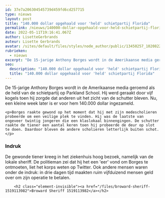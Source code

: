 ```yaml
---
id: 37e7a206304545739d459fd6cd257715
type: nieuws
layout: post
title: "140.000 dollar opgehaald voor 'held' schietpartij Florida"
permalink: /nieuws/140000-dollar-opgehaald-voor-held-schietpartij-florida/
date: 2022-05-11T19:16:41.067Z
author: LisetteGerbrands
auteur: Lisette Gerbrands
avatar: /sites/default/files/styles/node_author/public/13450257_10208224020345949_4749455365629855480_n.jpg?itok=bu9Jk8Bo
rubrieken:
  - nieuws
excerpt: "De 15-jarige Anthony Borges wordt in de Amerikaanse media geroemd als de held van de schietpartij op Parkland School. Hij werd geraakt door vijf kogels toen hij zorgde dat anderen uit het zicht van de schutter bleven. Nu, een kleine week later is er voor hem 140.000 dollar ingezameld.  "
seo:
  description: "140.000 dollar opgehaald voor 'held' schietpartij Florida"
  title: "140.000 dollar opgehaald voor 'held' schietpartij Florida"
---
```

De 15-jarige Anthony Borges wordt in de Amerikaanse media geroemd als de held van de schietpartij op Parkland School. Hij werd geraakt door vijf kogels toen hij zorgde dat anderen uit het zicht van de schutter bleven. Nu, een kleine week later is er voor hem 140.000 dollar ingezameld.  

    <p>Borges raakte gewond op het moment dat hij met zijn medescholieren probeerde om een veilige plek te vinden. Hij was de laatste van ongeveer twintig jongeren die een klaslokaal binnengingen. De schutter raakte de tiener een aantal keren toen hij probeerde de deur op slot te doen. Daardoor bleven de andere scholieren letterlijk buiten schot.</p>
<h3>Indruk</h3>
<p>De gewonde tiener kreeg in het ziekenhuis hoog bezoek, namelijk van de lokale sheriff. De politieman zei dat hij het een 'eer' vond om Borges te ontmoeten, liet het korps weten op Twitter. Ook andere mensen waren onder de indruk: in drie dagen tijd maakten ruim vijfduizend mensen geld over om zijn operatie te betalen.</p>
<p><div class="media media-element-container media-default"><div id="file-532466" class="file file-document file-text-oembed">

        <h2 class="element-invisible"><a href="/files/broward-sheriff-1519113982">Broward Sheriff 1519113982</a></h2>
    
  
  <div class="content">
    
  </div>

  
</div>
</div>  
